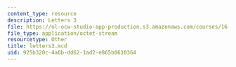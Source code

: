 ```yaml
---
content_type: resource
description: Letters 3
file: https://ol-ocw-studio-app-production.s3.amazonaws.com/courses/16-881-robust-system-design-summer-1998/925b320c4a0bdd621ad2e865b0610364_letters3.mcd
file_type: application/octet-stream
resourcetype: Other
title: letters3.mcd
uid: 925b320c-4a0b-dd62-1ad2-e865b0610364
---
```

